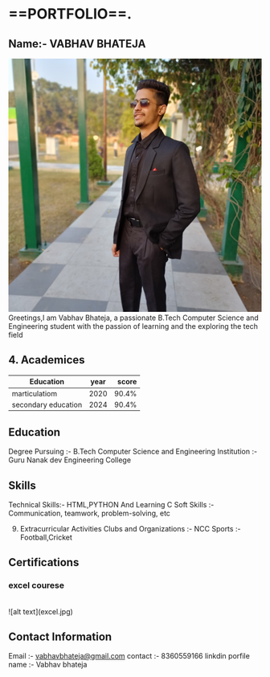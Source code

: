 # ==PORTFOLIO==.

## Name:- VABHAV BHATEJA
![alt text](image.jpg)
<br>
 Greetings,I am Vabhav Bhateja, a passionate B.Tech Computer Science and Engineering student with the passion of learning and the exploring the tech field  

## 4. Academices

| Education     | year          | score |
| ------------- |:-------------:| -----:|
|marticulatiom  | 2020          | 90.4%|
|secondary education| 2024          | 90.4% |

## Education
Degree Pursuing :- B.Tech Computer Science and Engineering
Institution     :- Guru Nanak dev Engineering College

## Skills
Technical Skills:- HTML,PYTHON And Learning C
Soft Skills     :- Communication, teamwork, problem-solving, etc

9. Extracurricular Activities
Clubs and Organizations :- NCC
Sports                  :- Football,Cricket
## Certifications
### excel courese
<br>
![alt text](excel.jpg)

## Contact Information
Email :- vabhavbhateja@gmail.com
contact :- 8360559166
linkdin porfile name :- Vabhav bhateja
